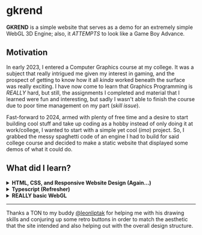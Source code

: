 # **gkrend**

**GKREND** is a simple website that serves as a demo for an extremely simple WebGL 3D Engine; also, it *ATTEMPTS* to look like a Game Boy Advance.

## **Motivation**

In early 2023, I entered a Computer Graphics course at my college. It was a subject that really intrigued me given my interest in gaming, and the prospect of getting to know how it all *kinda* worked beneath the surface was really exciting. I have now come to learn that Graphics Programming is *REALLY* hard, but still, the assignments I completed and material that I learned were fun and interesting, but sadly I wasn't able to finish the course due to poor time management on my part (*skill issue*).

Fast-forward to 2024, armed with plenty of free time and a desire to start building cool stuff and take up coding as a hobby instead of only doing it at work/college, I wanted to start with a simple yet cool (*imo*) project. So, I grabbed the messy spaghetti code of an engine I had to build for said college course and decided to make a static website that displayed some demos of what it could do.

## **What did I learn?**

<details>
<summary>
<b>HTML, CSS, and Responsive Website Design (Again...)</b>
</summary>
<p>

>As a back-end developer, the thought of touching anything that had to do with the front-end made me shiver. What little experience I had with it came from those "*Become a Full-Stack Developer in 2 WEEKS!!!11!* " boot camps that I did when I started coding, and frankly, I hardly remembered anything. 

>So I decided to use this as an excuse to properly make something I'm happy with and that looks decent. After struggling with CSS for a bit, I quickly hit the ball running and realized I *kinda* enjoyed seeing my vision for the website come to life. I added the bonus challenge on myself to make it responsive and it surprisingly worked. 

>Also, as I move forward into other projects, relearning the fundamentals of **HTML** and **CSS** allows me to use frameworks for both of them more effectively.

</p>
</details>

<details>
<summary>
<b>Typescript (Refresher) </b>
</summary>
<p>

> Not my first rodeo with the language, but certainly not one I use often; I write mostly enterprise code (Java), so it was a nice change of pace, and the opportunity to practice another tool in my repertoire is always welcome. (I'm still kinda scared of the stuff this language and even more so Javascript lets you do)

</p>
</details>

<details>
<summary>
<b>REALLY basic WebGL</b>
</summary>
<p>

> Learning the fundamentals of graphics programming was challenging but fulfilling. I'm not sure if I'll ever do something with it again, but now that I know the basics, I'm looking forward to using more streamlined tools such as **ThreeJS** if I ever want to render 3D objects into a website.

</p>
</details>

---

Thanks a TON to my buddy [@leonliptak](https://github.com/leonliptak) for helping me with his drawing skills and conjuring up some retro buttons in order to match the aesthetic that the site intended and also helping out with the overall design structure.
